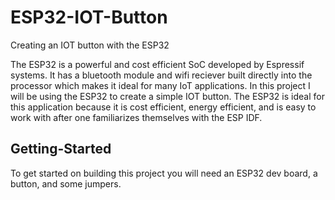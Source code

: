 # ESP32-IOT-Button
Creating an IOT button with the ESP32

The ESP32 is a powerful and cost efficient SoC developed by Espressif systems. It has a bluetooth module and wifi reciever built directly into the processor which makes it ideal for many IoT applications. In this project I will be using the ESP32 to create a simple IOT button. The ESP32 is ideal for this application because it is cost efficient, energy efficient, and is easy to work with after one familiarizes themselves with the ESP IDF.

## Getting-Started

To get started on building this project you will need an ESP32 dev board, a button, and some jumpers. 

